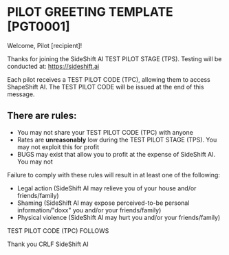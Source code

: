 # PILOT GREETING TEMPLATE [PGT0001]

Welcome, Pilot [recipient]!

Thanks for joining the SideShift AI TEST PILOT STAGE (TPS). Testing will be conducted at: https://sideshift.ai

Each pilot receives a TEST PILOT CODE (TPC), allowing them to access ShapeShift AI.
The TEST PILOT CODE will be issued at the end of this message.

## There are rules:

- You may not share your TEST PILOT CODE (TPC) with anyone
- Rates are **unreasonably** low during the TEST PILOT STAGE (TPS). You may not exploit this for profit
- BUGS may exist that allow you to profit at the expense of SideShift AI. You may not

Failure to comply with these rules will result in at least one of the following:

- Legal action (SideShift AI may relieve you of your house and/or friends/family)
- Shaming (SideShift AI may expose perceived-to-be personal information/"doxx" you and/or your friends/family)
- Physical violence (SideShift AI may hurt you and/or your friends/family)

TEST PILOT CODE (TPC) FOLLOWS

Thank you CRLF SideShift AI
